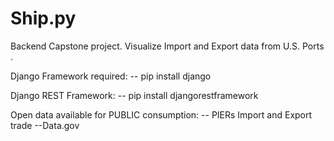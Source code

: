 # Ship.py
Backend Capstone project.  Visualize Import and Export data from U.S. Ports .

Django Framework required:
-- pip install django

Django REST Framework: 
-- pip install djangorestframework

Open data available for PUBLIC consumption: 
  -- PIERs Import and Export trade 
  --Data.gov 
